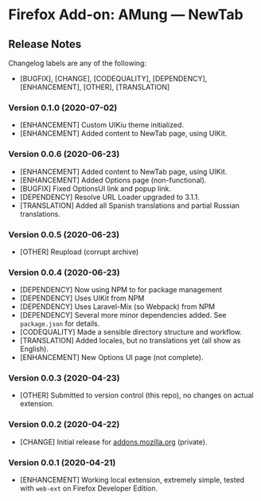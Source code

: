 # Firefox Add-on: AMung — NewTab

## Release Notes

Changelog labels are any of the following:

- [BUGFIX], [CHANGE], [CODEQUALITY], [DEPENDENCY], [ENHANCEMENT], [OTHER], [TRANSLATION]

### Version 0.1.0 (2020-07-02)

- [ENHANCEMENT] Custom UIKiu theme initialized.
- [ENHANCEMENT] Added content to NewTab page, using UIKit.

### Version 0.0.6 (2020-06-23)

- [ENHANCEMENT] Added content to NewTab page, using UIKit.
- [ENHANCEMENT] Added Options page (non-functional).
- [BUGFIX] Fixed OptionsUI link and popup link.
- [DEPENDENCY] Resolve URL Loader upgraded to 3.1.1.
- [TRANSLATION] Added all Spanish translations and partial Russian translations.

### Version 0.0.5 (2020-06-23)

- [OTHER] Reupload (corrupt archive)

### Version 0.0.4 (2020-06-23)

- [DEPENDENCY] Now using NPM to for package management
- [DEPENDENCY] Uses UIKit from NPM
- [DEPENDENCY] Uses Laravel-Mix (so Webpack) from NPM
- [DEPENDENCY] Several more minor dependencies added. See `package.json` for details.
- [CODEQUALITY] Made a sensible directory structure and workflow.
- [TRANSLATION] Added locales, but no translations yet (all show as English).
- [ENHANCEMENT] New Options UI page (not complete).

### Version 0.0.3 (2020-04-23)

- [OTHER] Submitted to version control (this repo), no changes on actual extension.

### Version 0.0.2 (2020-04-22)

- [CHANGE] Initial release for [addons.mozilla.org](https://addons.mozilla.org/en-US/developers/addon/be49d58ab9ec415cad53) (private).

### Version 0.0.1 (2020-04-21)

- [ENHANCEMENT] Working local extension, extremely simple, tested with `web-ext` on Firefox Developer Edition.

